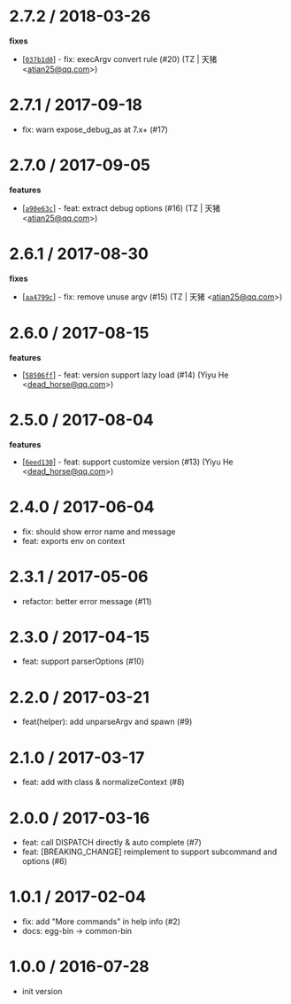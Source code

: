 
2.7.2 / 2018-03-26
==================

**fixes**
  * [[`037b1d0`](http://github.com/node-modules/common-bin/commit/037b1d02e33beebf2071fe68c235593cea8e2c42)] - fix: execArgv convert rule (#20) (TZ | 天猪 <<atian25@qq.com>>)

2.7.1 / 2017-09-18
==================

  * fix: warn expose_debug_as at 7.x+ (#17)

2.7.0 / 2017-09-05
==================

**features**
  * [[`a90e63c`](http://github.com/node-modules/common-bin/commit/a90e63c653d34634290a0af81bf358521457cff8)] - feat: extract debug options (#16) (TZ | 天猪 <<atian25@qq.com>>)

2.6.1 / 2017-08-30
==================

**fixes**
  * [[`aa4799c`](http://github.com/node-modules/common-bin/commit/aa4799cad621e399a3a168e6d6a07b3fdb407d01)] - fix: remove unuse argv (#15) (TZ | 天猪 <<atian25@qq.com>>)

2.6.0 / 2017-08-15
==================

**features**
  * [[`58506ff`](http://github.com/node-modules/common-bin/commit/58506ffb45299b0027de9c3a37fa4d8cd5f809ae)] - feat: version support lazy load (#14) (Yiyu He <<dead_horse@qq.com>>)

2.5.0 / 2017-08-04
==================

**features**
  * [[`6eed130`](http://github.com/node-modules/common-bin/commit/6eed1303caf5aeef4306f503adcae458e9093b92)] - feat: support customize version (#13) (Yiyu He <<dead_horse@qq.com>>)

2.4.0 / 2017-06-04
==================

  * fix: should show error name and message
  * feat: exports env on context

2.3.1 / 2017-05-06
==================

  * refactor: better error message (#11)

2.3.0 / 2017-04-15
==================

  * feat: support parserOptions (#10)

2.2.0 / 2017-03-21
==================

  * feat(helper): add unparseArgv and spawn (#9)

2.1.0 / 2017-03-17
==================

  * feat: add with class & normalizeContext (#8)

2.0.0 / 2017-03-16
==================

  * feat: call DISPATCH directly & auto complete (#7)
  * feat: [BREAKING_CHANGE] reimplement to support subcommand and options (#6)

1.0.1 / 2017-02-04
==================

  * fix: add "More commands" in help info (#2)
  * docs: egg-bin -> common-bin

1.0.0 / 2016-07-28
==================

  * init version
